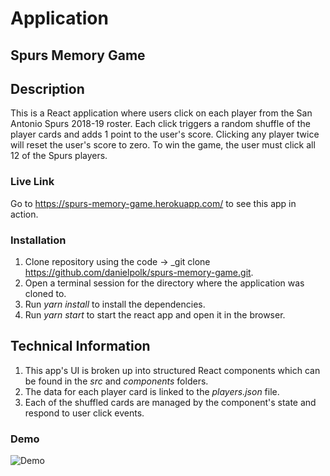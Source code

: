 # Application

## Spurs Memory Game

## Description

This is a React application where users click on each player from the San Antonio Spurs 2018-19 roster. Each click triggers a random shuffle of the player cards and adds 1 point to the user's score. Clicking any player twice will reset the user's score to zero. To win the game, the user must click all 12 of the Spurs players.

### Live Link

Go to https://spurs-memory-game.herokuapp.com/ to see this app in action.

### Installation

1. Clone repository using the code -> _git clone https://github.com/danielpolk/spurs-memory-game.git.
2. Open a terminal session for the directory where the application was cloned to.
3. Run *yarn install* to install the dependencies.
4. Run *yarn start* to start the react app and open it in the browser.

## Technical Information

1. This app's UI is broken up into structured React components which can be found in the *src* and *components* folders.
2. The data for each player card is linked to the *players.json* file.
3. Each of the shuffled cards are managed by the component's state and respond to user click events.

### Demo

![Demo](./public/spurs.gif)
